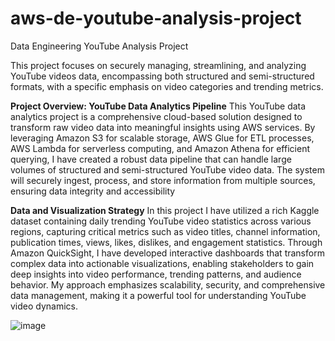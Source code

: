 # aws-de-youtube-analysis-project
Data Engineering YouTube Analysis Project

This project focuses on securely managing, streamlining, and analyzing YouTube videos data, encompassing both structured and semi-structured formats, with a specific emphasis on video categories and trending metrics.

**Project Overview: YouTube Data Analytics Pipeline**
This YouTube data analytics project is a comprehensive cloud-based solution designed to transform raw video data into meaningful insights using AWS services. By leveraging Amazon S3 for scalable storage, AWS Glue for ETL processes, AWS Lambda for serverless computing, and Amazon Athena for efficient querying, I have created a robust data pipeline that can handle large volumes of structured and semi-structured YouTube video data. The system will securely ingest, process, and store information from multiple sources, ensuring data integrity and accessibility

**Data and Visualization Strategy**
In this project I have utilized a rich Kaggle dataset containing daily trending YouTube video statistics across various regions, capturing critical metrics such as video titles, channel information, publication times, views, likes, dislikes, and engagement statistics. Through Amazon QuickSight, I have developed interactive dashboards that transform complex data into actionable visualizations, enabling stakeholders to gain deep insights into video performance, trending patterns, and audience behavior. My approach emphasizes scalability, security, and comprehensive data management, making it a powerful tool for understanding YouTube video dynamics.


![image](https://github.com/user-attachments/assets/93df4b3e-e563-4065-84b0-ec95ed77c2f3)

